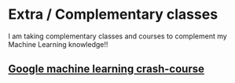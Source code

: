 # Extra / Complementary classes

I am taking complementary classes and courses to complement my Machine Learning knowledge!!

## [Google machine learning crash-course](https://developers.google.com/machine-learning/crash-course/ml-intro)